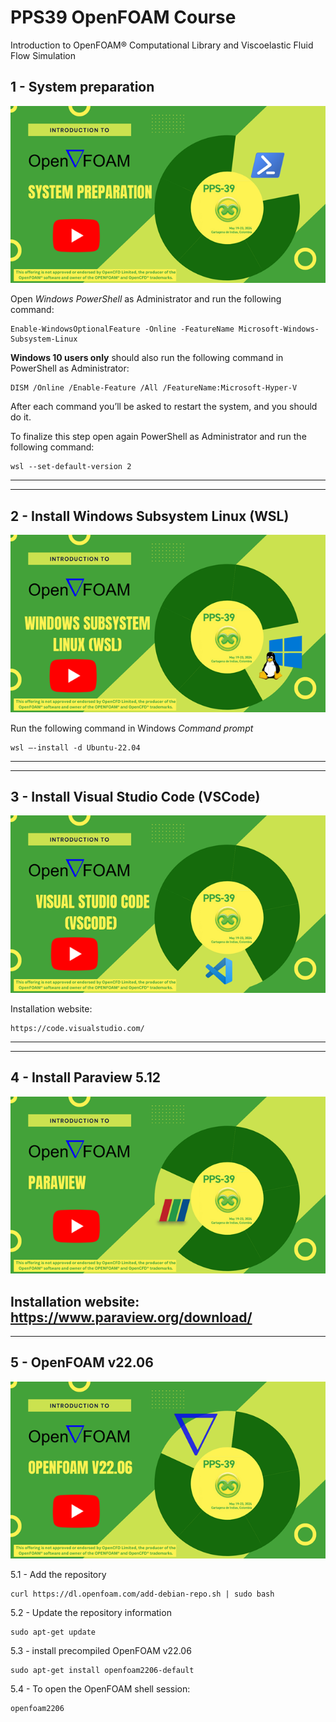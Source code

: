# PPS39 OpenFOAM Course
Introduction to OpenFOAM® Computational Library and Viscoelastic Fluid Flow Simulation


## 1 - System preparation

[![System Setup](images/1.png)](http://www.youtube.com/watch?v=-UVMnzBTUXg "System preparation")

Open *Windows PowerShell* as Administrator and run the following command:
```console
Enable-WindowsOptionalFeature -Online -FeatureName Microsoft-Windows-Subsystem-Linux
```
**Windows 10 users only** should also run the following command in PowerShell as Administrator:
```console
DISM /Online /Enable-Feature /All /FeatureName:Microsoft-Hyper-V
```

After each command you’ll be asked to restart the system, and you should do it.

To finalize this step open again PowerShell as Administrator and run the following command:
```console
wsl --set-default-version 2
```
---
---
## 2 - Install Windows Subsystem Linux (WSL)

[![System Setup](images/2.png)](http://www.youtube.com/watch?v=-UVMnzBTUXg "System preparation")

Run the following command in Windows *Command prompt*
```console
wsl –-install -d Ubuntu-22.04
```
---
---
## 3 - Install Visual Studio Code (VSCode)

[![System Setup](images/3.png)](http://www.youtube.com/watch?v=-UVMnzBTUXg "System preparation")

Installation website:
```console
https://code.visualstudio.com/
```
---
---
## 4 - Install Paraview 5.12

[![System Setup](images/4.png)](http://www.youtube.com/watch?v=-UVMnzBTUXg "System preparation")

Installation website: https://www.paraview.org/download/
---
---
## 5 - OpenFOAM v22.06

[![System Setup](images/5.png)](http://www.youtube.com/watch?v=-UVMnzBTUXg "System preparation")

5.1 - Add the repository
```console
curl https://dl.openfoam.com/add-debian-repo.sh | sudo bash
```

5.2 - Update the repository information
```console
sudo apt-get update
```

5.3 - install precompiled OpenFOAM v22.06
```console
sudo apt-get install openfoam2206-default
```

5.4 - To open the OpenFOAM shell session:
```console
openfoam2206
```